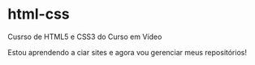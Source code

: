 # html-css
Cusrso de HTML5 e CSS3 do Curso em Vídeo
 
Estou aprendendo a ciar sites e agora vou gerenciar meus repositórios!


<a href=https://joseaparecidosilva.github.io/html-css/exercicios/ex001/index.html></a>